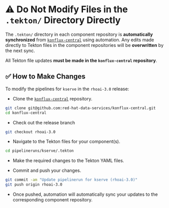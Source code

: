 # ⚠️ Do Not Modify Files in the `.tekton/` Directory Directly

The `.tekton/` directory in each component repository is **automatically synchronized** from [`konflux-central`](https://github.com/red-hat-data-services/konflux-central) using automation. Any edits made directly to Tekton files in the component repositories will be **overwritten** by the next sync.

All Tekton file updates **must be made in the `konflux-central` repository**.

## ✅ How to Make Changes

To modify the pipelines for `kserve` in the `rhoai-3.0` release:

- Clone the [`konflux-central`](https://github.com/red-hat-data-services/konflux-central) repository.

```bash
git clone git@github.com:red-hat-data-services/konflux-central.git
cd konflux-central
```

- Check out the release branch

```bash
git checkout rhoai-3.0
```

- Navigate to the Tekton files for your component(s).

```bash
cd pipelineruns/kserve/.tekton
```

- Make the required changes to the Tekton YAML files.

- Commit and push your changes.

```bash
git commit -am "Update pipelinerun for kserve (rhoai-3.0)"
git push origin rhoai-3.0
```

- Once pushed, automation will automatically sync your updates to the corresponding component repository.
